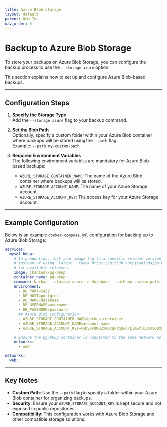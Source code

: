 ```yaml
---
title: Azure Blob storage
layout: default
parent: How Tos
nav_order: 5
---
```


# Backup to Azure Blob Storage

To store your backups on Azure Blob Storage, you can configure the backup process to use the `--storage azure` option. 

This section explains how to set up and configure Azure Blob-based backups.

---

## Configuration Steps

1. **Specify the Storage Type**  
   Add the `--storage azure` flag to your backup command.

2. **Set the Blob Path**  
   Optionally, specify a custom folder within your Azure Blob container where backups will be stored using the `--path` flag.  
   Example: `--path my-custom-path`.

3. **Required Environment Variables**  
   The following environment variables are mandatory for Azure Blob-based backups:

    - `AZURE_STORAGE_CONTAINER_NAME`: The name of the Azure Blob container where backups will be stored.
    - `AZURE_STORAGE_ACCOUNT_NAME`: The name of your Azure Storage account.
    - `AZURE_STORAGE_ACCOUNT_KEY`: The access key for your Azure Storage account.

---

## Example Configuration

Below is an example `docker-compose.yml` configuration for backing up to Azure Blob Storage:

```yaml
services:
  mysql-bkup:
    # In production, lock your image tag to a specific release version
    # instead of using `latest`. Check https://github.com/jkaninda/pg-bkup/releases
    # for available releases.
    image: jkaninda/pg-bkup
    container_name: pg-bkup
    command: backup --storage azure -d database --path my-custom-path
    environment:
      - DB_PORT=5432
      - DB_HOST=postgres
      - DB_NAME=database
      - DB_USERNAME=username
      - DB_PASSWORD=password
      ## Azure Blob Configuration
      - AZURE_STORAGE_CONTAINER_NAME=backup-container
      - AZURE_STORAGE_ACCOUNT_NAME=account-name
      - AZURE_STORAGE_ACCOUNT_KEY=Ppby8vdM02xNOcqFlqUwJPLlmEtlCDXJ1OUzFT50uSRZ6IFsuFq2UVErCz4I6tq/K1SZFPTOtr/KBHBeksoGMGw==

    # Ensure the pg-bkup container is connected to the same network as your database
    networks:
      - web

networks:
  web:
```

---

## Key Notes

- **Custom Path**: Use the `--path` flag to specify a folder within your Azure Blob container for organizing backups.
- **Security**: Ensure your `AZURE_STORAGE_ACCOUNT_KEY` is kept secure and not exposed in public repositories.
- **Compatibility**: This configuration works with Azure Blob Storage and other compatible storage solutions.
